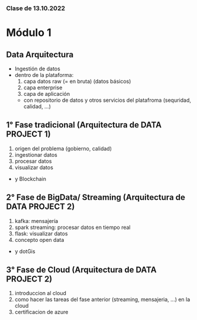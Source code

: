 ### Clase de 13.10.2022

# Módulo 1

## Data Arquitectura
- Ingestión de datos
- dentro de la plataforma:
    1. capa datos raw (= en bruta) (datos básicos)
    2. capa enterprise
    3. capa de aplicación
    - con repositorio de datos y otros servicios del platafroma (sequridad, calidad, ...)

##  1° Fase tradicional (Arquitectura de DATA PROJECT 1)
1. origen del problema (gobierno, calidad)
2. ingestionar datos
3. procesar datos
4. visualizar datos
- y Blockchain

## 2° Fase de BigData/ Streaming (Arquitectura de DATA PROJECT 2)
1. kafka: mensajería
2. spark streaming: procesar datos en tiempo real
3. flask: visualizar datos
4. concepto open data
- y dotGis

## 3° Fase de Cloud (Arquitectura de DATA PROJECT 2)
1. introduccion al cloud
2. como hacer las tareas del fase anterior (streaming, mensajeria, ...) en la cloud
3. certificacion de azure